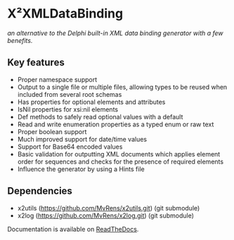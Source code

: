 # X²XMLDataBinding
*an alternative to the Delphi built-in XML data binding generator with a few benefits.*

## Key features
 - Proper namespace support
 - Output to a single file or multiple files, allowing types to be reused when included from several root schemas
 - Has<Name> properties for optional elements and attributes
 - <Name>IsNil properties for xsi:nil elements
 - <Name>Def methods to safely read optional values with a default
 - Read and write enumeration properties as a typed enum or raw text
 - Proper boolean support
 - Much improved support for date/time values
 - Support for Base64 encoded values
 - Basic validation for outputting XML documents which applies element order for sequences and checks for the presence of required elements
 - Influence the generator by using a Hints file

 ## Dependencies
 - x2utils (https://github.com/MvRens/x2utils.git) (git submodule)
 - x2log (https://github.com/MvRens/x2log.git) (git submodule)


Documentation is available on [ReadTheDocs](https://x2xmldatabinding.readthedocs.io/).